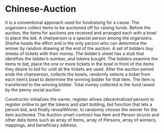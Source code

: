# Chinese-Auction
It is a conventional approach used for fundraising for a cause. The organizers collect items to be auctioned off for raising funds. Before the auction, the items for auctions are received and arranged each with a bowl to place the bid.  A chairperson is a special person among the organizers. She/he heads the effort and is the only person who can determine the winner by random drawing at the end of the auction. A set of bidders buy sheets of tickets with their money. The bidder’s sheet has a stub that identifies the bidder’s number, and tokens bought. 
The bidders examine the items to bid, place the one or more tickets in the bowl in front of the items they desire to bid for until all the tickets are used. After the auction period ends the chairperson, collects the bowls, randomly selects a ticket from each item’s bowl to determine the winning bidder for that item. The item is transferred to the winning bidder. Total money collected is the fund raised by the penny social auction

Constructor  initializes the owner, register  allows (decentralized person) to register online to get the tokens and start bidding, bid function that lets a person bid, and finally revealWinner, to randomly choose the winner for the item auctioned. The Auction smart contract has Item and Person structs and other data items such as array of Items, array of Persons, array of winners, mappings, and beneficiary address. 
